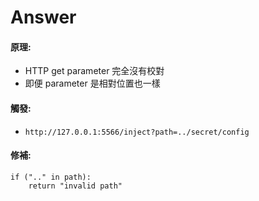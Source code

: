 # Answer

#### 原理:
- HTTP get parameter 完全沒有校對
- 即便 parameter 是相對位置也一樣


#### 觸發:
- `http://127.0.0.1:5566/inject?path=../secret/config`

#### 修補:
```path=
if (".." in path):
    return "invalid path"
```
